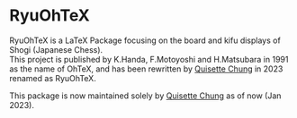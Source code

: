 # RyuOhTeX
RyuOhTeX is a LaTeX Package focusing on the board and kifu displays of Shogi (Japanese Chess).  
This project is published by K.Handa, F.Motoyoshi and H.Matsubara in 1991 as the name of OhTeX,
and has been rewritten by [Quisette Chung](https://github.com/Quisette) in 2023 renamed as RyuOhTeX.  

This package is now maintained solely by [Quisette Chung](https://github.com/Quisette) as of now (Jan 2023). 
